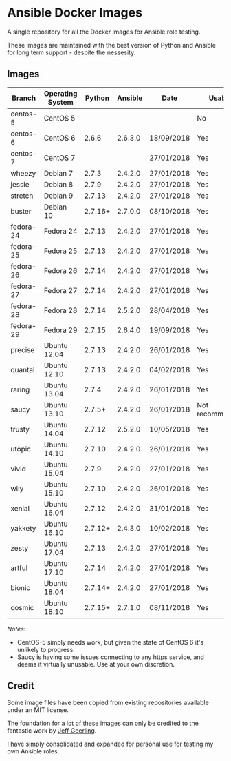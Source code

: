 # Ansible Docker Images

A single repository for all the Docker images for Ansible role testing.

These images are maintained with the best version of Python and Ansible for long term support - despite the nessesity.

## Images

| Branch    | Operating System | Python  | Ansible | Date       | Usable          |
| --------- |------------------| ------- | ------- |----------- | --------------- |
| centos-5  | CentOS 5         |         |         |            | No              |
| centos-6  | CentOS 6         | 2.6.6   | 2.6.3.0 | 18/09/2018 | Yes             |
| centos-7  | CentOS 7         |         |         | 27/01/2018 | Yes             |
| wheezy    | Debian 7         | 2.7.3   | 2.4.2.0 | 27/01/2018 | Yes             |
| jessie    | Debian 8         | 2.7.9   | 2.4.2.0 | 27/01/2018 | Yes             |
| stretch   | Debian 9         | 2.7.13  | 2.4.2.0 | 27/01/2018 | Yes             |
| buster    | Debian 10        | 2.7.16+ | 2.7.0.0 | 08/10/2018 | Yes             |
| fedora-24 | Fedora 24        | 2.7.13  | 2.4.2.0 | 27/01/2018 | Yes             |
| fedora-25 | Fedora 25        | 2.7.13  | 2.4.2.0 | 27/01/2018 | Yes             |
| fedora-26 | Fedora 26        | 2.7.14  | 2.4.2.0 | 27/01/2018 | Yes             |
| fedora-27 | Fedora 27        | 2.7.14  | 2.4.2.0 | 27/01/2018 | Yes             |
| fedora-28 | Fedora 28        | 2.7.14  | 2.5.2.0 | 28/04/2018 | Yes             |
| fedora-29 | Fedora 29        | 2.7.15  | 2.6.4.0 | 19/09/2018 | Yes             |
| precise   | Ubuntu 12.04     | 2.7.13  | 2.4.2.0 | 26/01/2018 | Yes             |
| quantal   | Ubuntu 12.10     | 2.7.13  | 2.4.2.0 | 04/02/2018 | Yes             |
| raring    | Ubuntu 13.04     | 2.7.4   | 2.4.2.0 | 26/01/2018 | Yes             |
| saucy     | Ubuntu 13.10     | 2.7.5+  | 2.4.2.0 | 26/01/2018 | Not recommended |
| trusty    | Ubuntu 14.04     | 2.7.12  | 2.5.2.0 | 10/05/2018 | Yes             |
| utopic    | Ubuntu 14.10     | 2.7.10  | 2.4.2.0 | 26/01/2018 | Yes             |
| vivid     | Ubuntu 15.04     | 2.7.9   | 2.4.2.0 | 27/01/2018 | Yes             |
| wily      | Ubuntu 15.10     | 2.7.10  | 2.4.2.0 | 26/01/2018 | Yes             |
| xenial    | Ubuntu 16.04     | 2.7.12  | 2.4.2.0 | 31/01/2018 | Yes             |
| yakkety   | Ubuntu 16.10     | 2.7.12+ | 2.4.3.0 | 10/02/2018 | Yes             |
| zesty     | Ubuntu 17.04     | 2.7.13  | 2.4.2.0 | 27/01/2018 | Yes             |
| artful    | Ubuntu 17.10     | 2.7.14  | 2.4.2.0 | 27/01/2018 | Yes             |
| bionic    | Ubuntu 18.04     | 2.7.14+ | 2.4.2.0 | 27/01/2018 | Yes             |
| cosmic    | Ubuntu 18.10     | 2.7.15+ | 2.7.1.0 | 08/11/2018 | Yes             |
*Notes*:

* CentOS-5 simply needs work, but given the state of CentOS 6 it's unlikely to progress.
* Saucy is having some issues connecting to any https service, and deems it virtually unusable. Use at your own discretion.

## Credit

Some image files have been copied from existing repositories available under an MIT license.

The foundation for a lot of these images can only be credited to the fantastic work by [Jeff Geerling](http://jeffgeerling.com/).

I have simply consolidated and expanded for personal use for testing my own Ansible roles.